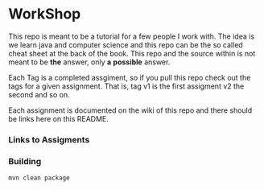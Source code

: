 # WorkShop

This repo is meant to be a tutorial for a few people I work with. The idea is we learn java and computer science and this repo can be the so called cheat sheet at the back of the book. This repo and the source within is not meant to be __the__ answer, only __a__ __possible__ answer. 

Each Tag is a completed assgiment, so if you pull this repo check out the tags for a given assignment. That is, tag v1 is the first assigment v2 the second and so on. 

Each assignment is documented on the wiki of this repo and there should be links here on this README.

### Links to Assigments

### Building

`mvn clean package`
